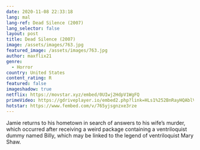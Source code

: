 ```yaml
---
date: 2020-11-08 22:33:18
lang: mal
lang-ref: Dead Silence (2007)
lang_selector: false
layout: post
title: Dead Silence (2007)
image: /assets/images/763.jpg
featured_image: /assets/images/763.jpg
author: maxflix21
genre:
  - Horror
country: United States
content_rating: R
featured: false
imageshadow: true
netflix: https://movstar.xyz/embed/0UIwj2HdpV1WgFQ
primeVideo: https://gdriveplayer.io/embed2.php?link=HLs1%252BnRayHQAblV8QuwDiQ1dY0JTn%252B%252BW5MVNTipIn54hRTNsQqjCv1OjhMR4HAUJcbBGDEutqneg5YAtigCyEzKvtTQ%252FARMBkxfcY%252FpITXqZ7wnrw%252Bd%252F3hGbZ12ciHEdWahOduK%252BdCTNRxjCfx9OE%252F0XjRHzA3CzaIbHjK%252FqA6FBXS1f4lRqow3P8%252FiURZ8lk%253D
hotstar: https://www.fembed.com/v/765yjsgnzxe3rze
---
```

Jamie returns to his hometown in search of answers to his wife’s murder, which occurred after receiving a weird package containing a ventriloquist dummy named Billy, which may be linked to the legend of ventriloquist Mary Shaw.